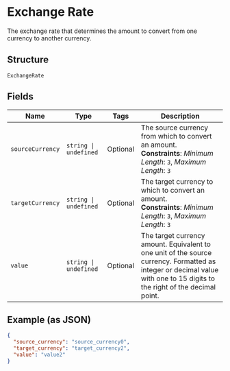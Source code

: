 
# Exchange Rate

The exchange rate that determines the amount to convert from one currency to another currency.

## Structure

`ExchangeRate`

## Fields

| Name | Type | Tags | Description |
|  --- | --- | --- | --- |
| `sourceCurrency` | `string \| undefined` | Optional | The source currency from which to convert an amount.<br>**Constraints**: *Minimum Length*: `3`, *Maximum Length*: `3` |
| `targetCurrency` | `string \| undefined` | Optional | The target currency to which to convert an amount.<br>**Constraints**: *Minimum Length*: `3`, *Maximum Length*: `3` |
| `value` | `string \| undefined` | Optional | The target currency amount. Equivalent to one unit of the source currency. Formatted as integer or decimal value with one to 15 digits to the right of the decimal point. |

## Example (as JSON)

```json
{
  "source_currency": "source_currency0",
  "target_currency": "target_currency2",
  "value": "value2"
}
```

